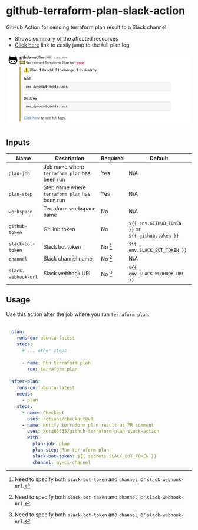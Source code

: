 # github-terraform-plan-slack-action

GitHub Action for sending terraform plan result to a Slack channel.

- Shows summary of the affected resources
- [Click here](https://github.com/kota65535/github-terraform-plan-slack-action/actions/runs/3838277394/jobs/6534545272#step:8:56)
  link to easily jump to the full plan log

![img.png](img.png)

## Inputs

| Name                | Description                                   | Required | Default                                                 |
|---------------------|-----------------------------------------------|----------|---------------------------------------------------------|
| `plan-job`          | Job name where `terraform plan` has been run  | Yes      | N/A                                                     |
| `plan-step`         | Step name where `terraform plan` has been run | Yes      | N/A                                                     |
| `workspace`         | Terraform workspace name                      | No       | N/A                                                     |
| `github-token`      | GitHub token                                  | No       | `${{ env.GITHUB_TOKEN }}` or<br/> `${{ github.token }}` | 
| `slack-bot-token`   | Slack bot token                               | No [^1]  | `${{ env.SLACK_BOT_TOKEN }}`                            | 
| `channel`           | Slack channel name                            | No [^1]  | N/A                                                     | 
| `slack-webhook-url` | Slack webhook URL                             | No [^1]  | `${{ env.SLACK_WEBHOOK_URL }}`                          | 

[^1]: Need to specify both `slack-bot-token` and `channel`, or `slack-webhook-url`.

## Usage

Use this action after the job where you run `terraform plan`.

```yaml

  plan:
    runs-on: ubuntu-latest
    steps:
      # ... other steps
      
      - name: Run terraform plan
        run: terraform plan

  after-plan:
    runs-on: ubuntu-latest
    needs:
      - plan
    steps:
      - name: Checkout
        uses: actions/checkout@v3
      - name: Notify terraform plan result as PR comment
        uses: kota65535/github-terraform-plan-slack-action
        with:
          plan-job: plan
          plan-step: Run terraform plan
          slack-bot-token: ${{ secrets.SLACK_BOT_TOKEN }}
          channel: my-ci-channel
```
